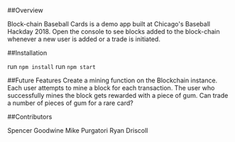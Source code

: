 ##Overview

Block-chain Baseball Cards is a demo app built at Chicago's Baseball Hackday 2018.
Open the console to see blocks added to the block-chain whenever a new user is added or a trade is initiated.

##Installation

run `npm install`
run `npm start`

##Future Features
Create a mining function on the Blockchain instance.
Each user attempts to mine a block for each transaction.
The user who successfully mines the block gets rewarded with a piece of gum.
Can trade a number of pieces of gum for a rare card?

##Contributors

Spencer Goodwine
Mike Purgatori
Ryan Driscoll